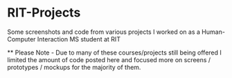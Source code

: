 # RIT-Projects
Some screenshots and code from various projects I worked on as a Human-Computer Interaction MS student at RIT

** Please Note - Due to many of these courses/projects still being offered I limited the amount of code posted here and focused more on screens / prototypes / mockups for the majority of them.
